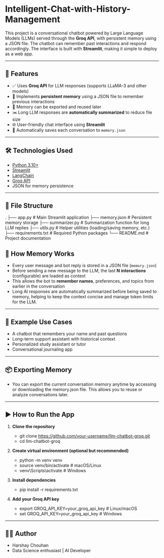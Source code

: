 # Intelligent-Chat-with-History-Management
This project is a conversational chatbot powered by Large Language Models (LLMs) served through the **Groq API**, with persistent memory using a JSON file. The chatbot can remember past interactions and respond accordingly. The interface is built with **Streamlit**, making it simple to deploy as a web app.

---

## 🚀 Features

- ✅ Uses **Groq API** for LLM responses (supports LLaMA-3 and other models)
- 🧠 Implements **persistent memory** using a JSON file to remember previous interactions
- 💾 Memory can be exported and reused later
- ✂️ Long LLM responses are **automatically summarized** to reduce file size
- 🌐 User-friendly chat interface using **Streamlit**
- 📁 Automatically saves each conversation to `memory.json`

---

## 🛠️ Technologies Used

- [Python 3.10+](https://www.python.org/)
- [Streamlit](https://streamlit.io/)
- [LangChain](https://www.langchain.com/)
- [Groq API](https://console.groq.com/)
- JSON for memory persistence

---

## 📂 File Structure
.
├── app.py # Main Streamlit application
├── memory.json # Persistent memory storage
├── summarizer.py # Summarization function for long LLM replies
├── utils.py # Helper utilities (loading/saving memory, etc.)
├── requirements.txt # Required Python packages
└── README.md # Project documentation

## 🧠 How Memory Works

- Every user message and bot reply is stored in a JSON file (`memory.json`)
- Before sending a new message to the LLM, the last **N interactions** (configurable) are loaded as context
- This allows the bot to **remember names**, preferences, and topics from earlier in the conversation
- Long AI responses are automatically summarized before being saved to memory, helping to keep the context concise and manage token limits for the LLM.

---

## 📝 Example Use Cases
- A chatbot that remembers your name and past questions
- Long-term support assistant with historical context
- Personalized study assistant or tutor
- Conversational journaling app

---

## 📦 Exporting Memory
- You can export the current conversation memory anytime by accessing or downloading the memory.json file. This allows you to reuse or analyze conversations later.

---

## ▶️ How to Run the App
1. **Clone the repository**

   - git clone https://github.com/your-username/llm-chatbot-groq.git
   - cd llm-chatbot-groq

2. **Create virtual environment (optional but recommended)**
   - python -m venv venv
   - source venv/bin/activate        # macOS/Linux
   - venv\Scripts\activate           # Windows

3. **Install dependencies**
    - pip install -r requirements.txt
   
4. **Add your Groq API key**
    - export GROQ_API_KEY=your_groq_api_key   # Linux/macOS
    - set GROQ_API_KEY=your_groq_api_key      # Windows

---

## 🧑‍💻 Author
- Harshay Chouhan
- Data Science enthusiast | AI Developer






